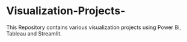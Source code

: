 # Visualization-Projects-
This Repository contains various visualization projects using Power Bi, Tableau and Streamlit.
